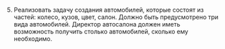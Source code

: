 5)	Реализовать задачу создания автомобилей, которые состоят из частей: колесо, кузов, цвет, салон. Должно быть предусмотрено 
три вида автомобилей.  Директор автосалона должен иметь возможность получить столько автомобилей, сколько ему необходимо.
